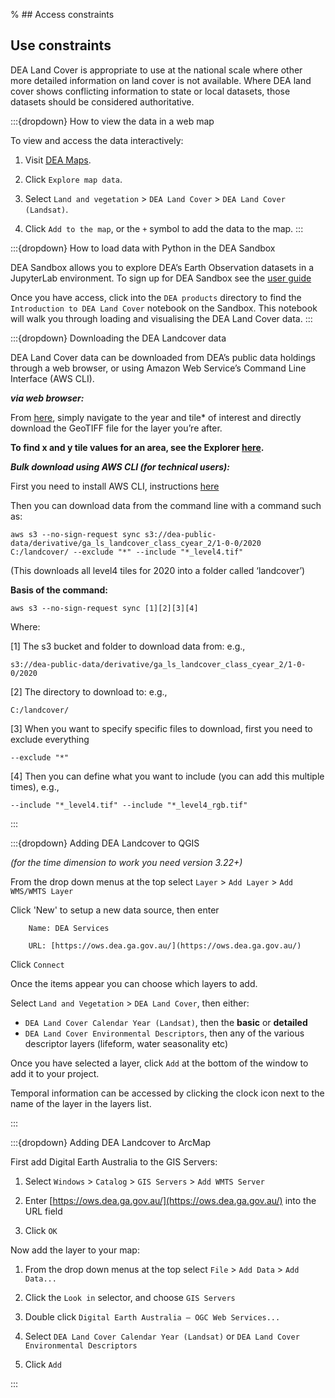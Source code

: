 % ## Access constraints

## Use constraints

DEA Land Cover is appropriate to use at the national scale where other more detailed information on land cover is not available. Where DEA land cover shows conflicting information to state or local datasets, those datasets should be considered authoritative.

:::{dropdown} How to view the data in a web map

To view and access the data interactively:
1) Visit [DEA Maps](https://maps.dea.ga.gov.au).

2) Click `Explore map data`.

3) Select `Land and vegetation` > `DEA Land Cover` > `DEA Land Cover (Landsat)`. 

5) Click `Add to the map`, or the `+` symbol to add the data to the map.
:::

:::{dropdown} How to load data with Python in the DEA Sandbox

DEA Sandbox allows you to explore DEA’s Earth Observation datasets in a JupyterLab environment. To sign up for DEA Sandbox see the [user guide](/guides/setup/Sandbox/sandbox/)

Once you have access, click into the `DEA products` directory to find the `Introduction to DEA Land Cover` notebook on the Sandbox. This notebook will walk you through loading and visualising the DEA Land Cover data.
:::

:::{dropdown} Downloading the DEA Landcover data

DEA Land Cover data can be downloaded from DEA’s public data holdings through a web browser, or using Amazon Web Service’s Command Line Interface (AWS CLI). 

***via web browser:***

From [here](https://data.dea.ga.gov.au/?prefix=derivative/ga_ls_landcover_class_cyear_2/1-0-0/), simply navigate to the year and tile* of interest and directly download the GeoTIFF file for the layer you’re after.

**To find x and y tile values for an area, see the Explorer [here](https://explorer.dea.ga.gov.au/products/ga_ls_landcover_class_cyear_2).**

***Bulk download using AWS CLI (for technical users):***

First you need to install AWS CLI, instructions [here](https://docs.aws.amazon.com/cli/latest/userguide/getting-started-install.html)

Then you can download data from the command line with a command such as:  
```
aws s3 --no-sign-request sync s3://dea-public-data/derivative/ga_ls_landcover_class_cyear_2/1-0-0/2020  C:/landcover/ --exclude "*" --include "*_level4.tif"
```

(This downloads all level4 tiles for 2020 into a folder called ‘landcover’)

**Basis of the command:**
```
aws s3 --no-sign-request sync [1][2][3][4]
```
Where:

[1] The s3 bucket and folder to download data from: e.g.,
```
s3://dea-public-data/derivative/ga_ls_landcover_class_cyear_2/1-0-0/2020
```
[2] The directory to download to: e.g.,
```
C:/landcover/
```
[3] When you want to specify specific files to download, first you need to exclude everything
```
--exclude "*"
```
[4] Then you can define what you want to include (you can add this multiple times), e.g.,
```
--include "*_level4.tif" --include "*_level4_rgb.tif"
```
:::

:::{dropdown} Adding DEA Landcover to QGIS

*(for the time dimension to work you need version 3.22+)*

From the drop down menus at the top select `Layer` > `Add Layer` > `Add WMS/WMTS Layer`

Click 'New' to setup a new data source, then enter
```
    Name: DEA Services

    URL: [https://ows.dea.ga.gov.au/](https://ows.dea.ga.gov.au/)
```
Click `Connect`

Once the items appear you can choose which layers to add.

Select `Land and Vegetation` > `DEA Land Cover`, then either:

* `DEA Land Cover Calendar Year (Landsat)`, then the **basic** or **detailed**
* `DEA Land Cover Environmental Descriptors`, then any of the various descriptor layers (lifeform, water seasonality etc)

Once you have selected a layer, click `Add` at the bottom of the window to add it to your project.

Temporal information can be accessed by clicking the clock icon next to the name of the layer in the layers list.

:::

:::{dropdown} Adding DEA Landcover to ArcMap

First add Digital Earth Australia to the GIS Servers:

1. Select `Windows` > `Catalog` > `GIS Servers` > `Add WMTS Server`

2. Enter [https://ows.dea.ga.gov.au/](https://ows.dea.ga.gov.au/) into the URL field

3. Click `OK`

Now add the layer to your map:

1. From the drop down menus at the top select `File` > `Add Data` > `Add Data...`

2. Click the `Look in` selector, and choose `GIS Servers`

3. Double click `Digital Earth Australia – OGC Web Services...`

4. Select `DEA Land Cover Calendar Year (Landsat)` or `DEA Land Cover Environmental Descriptors`

5. Click `Add`

:::


